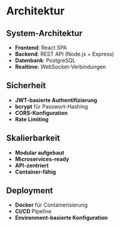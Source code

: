 # Architektur

## System-Architektur
- **Frontend**: React SPA
- **Backend**: REST API (Node.js + Express)
- **Datenbank**: PostgreSQL
- **Realtime**: WebSocket-Verbindungen

## Sicherheit
- **JWT-basierte Authentifizierung**
- **bcrypt** für Passwort-Hashing
- **CORS-Konfiguration**
- **Rate Limiting**

## Skalierbarkeit
- **Modular aufgebaut**
- **Microservices-ready**
- **API-zentriert**
- **Container-fähig**

## Deployment
- **Docker** für Containerisierung
- **CI/CD** Pipeline
- **Environment-basierte Konfiguration**
